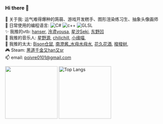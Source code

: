 ### Hi there 👋

🎉 关于我: 运气难得爆种的蒟蒻、游戏开发糕手、图形渲染练习生、抽象头像画师
<br/>
📓 日常使用的编程语言:  ![C#](https://img.shields.io/badge/-C%23-239120?style=flat-square&logo=c-sharp&logoColor=fff) ![c++](https://img.shields.io/badge/-C%2B%2B-00599C?style=flat-square&logo=c%2B%2B&logoColor=fff) ![GLSL](https://img.shields.io/badge/-GLSL-007ACC?style=flat-square&logo=GLSL&logoColor=fff)
<br/>
✨ 我推的vtb:
        <a
            target="_blank"
            rel="noopener"
            href="https://space.bilibili.com/11073?spm_id_from=333.337.0.0"
            >hanser</a
        >,
        <a
            target="_blank"
            rel="noopener"
            href="https://music.163.com/#/artist?id=1047282"
            >泠鸢yousa</a
        >,
        <a
            target="_blank"
            rel="noopener"
            href="https://space.bilibili.com/51030552/?spm_id_from=333.999.0.0"
            >星汐Seki</a
        >,
        <a
            target="_blank"
            rel="noopener"
            href="https://space.bilibili.com/121487111/?spm_id_from=333.999.0.0"
            >东野凹</a
        >
<br/>
🎸 我推的音乐人:
        <a
            target="_blank"
            rel="noopener"
            href="https://music.163.com/#/artist?id=14242"
            >星野源</a
        >,
        <a
            target="_blank"
            rel="noopener"
            href="https://music.163.com/#/artist?id=34477557"
            >chilichill</a
        >,
        <a
            target="_blank"
            rel="noopener"
            href="https://music.163.com/#/artist?id=12140247"
            >小缘喵</a
        >,
<br/>
🎨 我推的太太:
        <a
            target="_blank"
            rel="noopener"
            href="https://www.pixiv.net/users/333556"
            >Bison仓鼠</a
        >,
        <a
            target="_blank"
            rel="noopener"
            href="https://space.bilibili.com/12212425?spm_id_from=333.337.search-card.all.click"
            >南澄酱_水母水母水</a
        >,
        <a
            target="_blank"
            rel="noopener"
            href="https://www.pixiv.net/users/17783380"
            >花久花酒</a
        >,
        <a
            target="_blank"
            rel="noopener"
            href="https://space.bilibili.com/8163245/?spm_id_from=333.999.0.0"
            >梭梭树</a
        >,
<br/>
🎮 Steam:
        <a
            target="_blank"
            rel="noopener"
            href="https://steamcommunity.com/profiles/76561199084505178"
            >黑道千金又han又sr</a
        >
<br/>
📫 email: poivre0101@gmail.com

 <img height="170px" src="https://github-readme-stats.vercel.app/api/?username=Poivre-hxx&layout=compact&count_private=true&show_icons=true&theme=tokyonight" /> <img height="170px" src="https://github-readme-stats.vercel.app/api/top-langs/?username=Poivre-hxx&layout=compact&langs_count=8&count_private=true&show_icons=true&theme=tokyonight&role=OWNER,COLLABORATOR" alt="Top Langs" />
